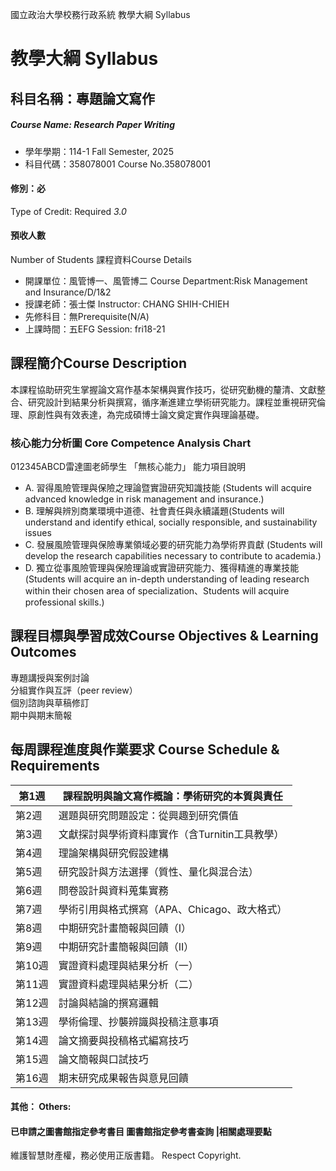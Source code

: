 國立政治大學校務行政系統 教學大綱 Syllabus
# 教學大綱 Syllabus
##  科目名稱：專題論文寫作
#####  Course Name: Research Paper Writing
  * 學年學期：114-1 Fall Semester, 2025 
  * 科目代碼：358078001 Course No.358078001
#### 修別：必
Type of Credit: Required 
_3.0_
#### 預收人數
Number of Students
課程資料Course Details
  * 開課單位：風管博一、風管博二 Course Department:Risk Management and Insurance/D/1&2 
  * 授課老師：張士傑 Instructor: CHANG SHIH-CHIEH 
  * 先修科目：無Prerequisite(N/A)
  * 上課時間：五EFG Session: fri18-21
##  課程簡介Course Description
本課程協助研究生掌握論文寫作基本架構與實作技巧，從研究動機的釐清、文獻整合、研究設計到結果分析與撰寫，循序漸進建立學術研究能力。課程並重視研究倫理、原創性與有效表達，為完成碩博士論文奠定實作與理論基礎。
###  核心能力分析圖 Core Competence Analysis Chart
012345ABCD雷達圖老師學生
「無核心能力」 
能力項目說明
  * A. 習得風險管理與保險之理論暨實證研究知識技能 (Students will acquire advanced knowledge in risk management and insurance.)
  * B. 理解與辨別商業環境中道德、社會責任與永續議題(Students will understand and identify ethical, socially responsible, and sustainability issues 
  * C. 發展風險管理與保險專業領域必要的研究能力為學術界貢獻 (Students will develop the research capabilities necessary to contribute to academia.)
  * D. 獨立從事風險管理與保險理論或實證研究能力、獲得精進的專業技能(Students will acquire an in-depth understanding of leading research within their chosen area of specialization、Students will acquire professional skills.)
##  課程目標與學習成效Course Objectives & Learning Outcomes 
專題講授與案例討論  
分組實作與互評（peer review）  
個別諮詢與草稿修訂  
期中與期末簡報
##  每周課程進度與作業要求 Course Schedule & Requirements
第1週 |  課程說明與論文寫作概論：學術研究的本質與責任  
---|---  
第2週 |  選題與研究問題設定：從興趣到研究價值  
第3週 |  文獻探討與學術資料庫實作（含Turnitin工具教學）  
第4週 |  理論架構與研究假設建構  
第5週 |  研究設計與方法選擇（質性、量化與混合法）  
第6週 |  問卷設計與資料蒐集實務  
第7週 |  學術引用與格式撰寫（APA、Chicago、政大格式）  
第8週 |  中期研究計畫簡報與回饋（I）  
第9週 |  中期研究計畫簡報與回饋（II）  
第10週 |  實證資料處理與結果分析（一）  
第11週 |  實證資料處理與結果分析（二）  
第12週 |  討論與結論的撰寫邏輯  
第13週 |  學術倫理、抄襲辨識與投稿注意事項  
第14週 |  論文摘要與投稿格式編寫技巧  
第15週 |  論文簡報與口試技巧  
第16週 |  期末研究成果報告與意見回饋  
####  其他： Others:
####  已申請之圖書館指定參考書目  圖書館指定參考書查詢 |相關處理要點
維護智慧財產權，務必使用正版書籍。 Respect Copyright.